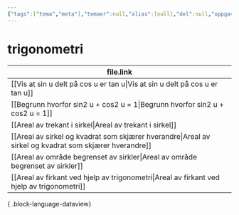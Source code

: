 ```yaml
---
{"tags":["tema","meta"],"temaer":null,"alias":[null],"del":null,"oppgave":null,"fag":null,"eksamen":null,"dg-publish":true,"title":"trigonometri","date":"2023-06-01","modified":"2023-06-01","permalink":"/temaer/trigonometri/","dgPassFrontmatter":true}
---
```



# trigonometri
| file.link                                                                                                 |
| --------------------------------------------------------------------------------------------------------- |
| [[Vis at sin u delt på cos u er tan u\|Vis at sin u delt på cos u er tan u]]                           |
| [[Begrunn hvorfor sin2 u + cos2 u = 1\|Begrunn hvorfor sin2 u + cos2 u = 1]]                           |
| [[Areal av trekant i sirkel\|Areal av trekant i sirkel]]                                               |
| [[Areal av sirkel og kvadrat som skjærer hverandre\|Areal av sirkel og kvadrat som skjærer hverandre]] |
| [[Areal av område begrenset av sirkler\|Areal av område begrenset av sirkler]]                         |
| [[Areal av firkant ved hjelp av trigonometri\|Areal av firkant ved hjelp av trigonometri]]             |

{ .block-language-dataview}
